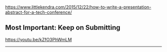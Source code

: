 https://www.littlekendra.com/2015/12/22/how-to-write-a-presentation-abstract-for-a-tech-conference/

**Most Important: Keep on Submitting**
---
https://youtu.be/kZfO3PhWmLM

---
